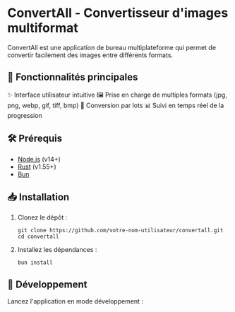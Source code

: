 # ConvertAll - Convertisseur d'images multiformat

ConvertAll est une application de bureau multiplateforme qui permet de convertir facilement des images entre différents formats.

## 🚀 Fonctionnalités principales

✨ Interface utilisateur intuitive
🖼️ Prise en charge de multiples formats (jpg, png, webp, gif, tiff, bmp)
🔄 Conversion par lots
📊 Suivi en temps réel de la progression

## 🛠️ Prérequis

- [Node.js](https://nodejs.org/) (v14+)
- [Rust](https://www.rust-lang.org/) (v1.55+)
- [Bun](https://bun.sh/)

## 📥 Installation

1. Clonez le dépôt :
   ```
   git clone https://github.com/votre-nom-utilisateur/convertall.git
   cd convertall
   ```

2. Installez les dépendances :
   ```
   bun install
   ```

## 🚀 Développement

Lancez l'application en mode développement :